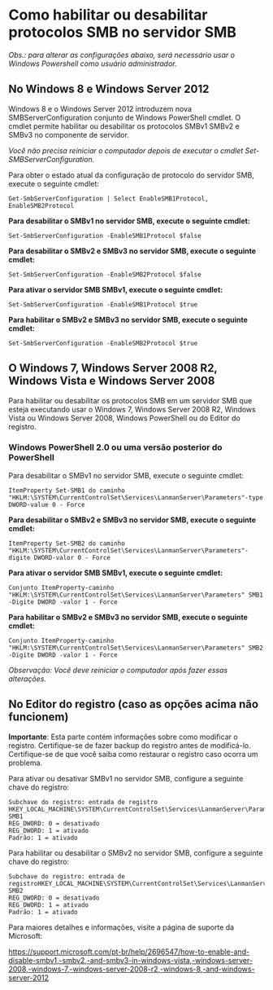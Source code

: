 # Como habilitar ou desabilitar protocolos SMB no servidor SMB

*Obs.: para alterar as configurações abaixo, será necessário usar o Windows Powershell como usuário administrador.*

## No Windows 8 e Windows Server 2012

Windows 8 e o Windows Server 2012 introduzem nova SMBServerConfiguration conjunto de Windows PowerShell cmdlet. O cmdlet permite habilitar ou desabilitar os protocolos SMBv1 SMBv2 e SMBv3 no componente de servidor.

*Você não precisa reiniciar o computador depois de executar o cmdlet Set-SMBServerConfiguration.*

Para obter o estado atual da configuração de protocolo do servidor SMB, execute o seguinte cmdlet:

`Get-SmbServerConfiguration | Select EnableSMB1Protocol, EnableSMB2Protocol`

**Para desabilitar o SMBv1 no servidor SMB, execute o seguinte cmdlet:**

`Set-SmbServerConfiguration -EnableSMB1Protocol $false`

**Para desabilitar o SMBv2 e SMBv3 no servidor SMB, execute o seguinte cmdlet:**

`Set-SmbServerConfiguration -EnableSMB2Protocol $false`

**Para ativar o servidor SMB SMBv1, execute o seguinte cmdlet:**

`Set-SmbServerConfiguration -EnableSMB1Protocol $true`

**Para habilitar o SMBv2 e SMBv3 no servidor SMB, execute o seguinte cmdlet:**

`Set-SmbServerConfiguration -EnableSMB2Protocol $true`

## O Windows 7, Windows Server 2008 R2, Windows Vista e Windows Server 2008

Para habilitar ou desabilitar os protocolos SMB em um servidor SMB que esteja executando usar o Windows 7, Windows Server 2008 R2, Windows Vista ou Windows Server 2008, Windows PowerShell ou do Editor do registro.

### Windows PowerShell 2.0 ou uma versão posterior do PowerShell

Para desabilitar o SMBv1 no servidor SMB, execute o seguinte cmdlet:

`ItemProperty Set-SMB1 do caminho "HKLM:\SYSTEM\CurrentControlSet\Services\LanmanServer\Parameters"-type DWORD-value 0 - Force`

**Para desabilitar o SMBv2 e SMBv3 no servidor SMB, execute o seguinte cmdlet:**

`ItemProperty Set-SMB2 do caminho "HKLM:\SYSTEM\CurrentControlSet\Services\LanmanServer\Parameters"-digite DWORD-valor 0 - Force`

**Para ativar o servidor SMB SMBv1, execute o seguinte cmdlet:**

`Conjunto ItemProperty-caminho "HKLM:\SYSTEM\CurrentControlSet\Services\LanmanServer\Parameters" SMB1 -Digite DWORD -valor 1 - Force`

**Para habilitar o SMBv2 e SMBv3 no servidor SMB, execute o seguinte cmdlet:**

`Conjunto ItemProperty-caminho "HKLM:\SYSTEM\CurrentControlSet\Services\LanmanServer\Parameters" SMB2 -Digite DWORD -valor 1 - Force`

*Observação: Você deve reiniciar o computador após fazer essas alterações.*

## No Editor do registro (caso as opções acima não funcionem)

**Importante**: Esta parte contém informações sobre como modificar o registro. Certifique-se de fazer backup do registro antes de modificá-lo. Certifique-se de que você saiba como restaurar o registro caso ocorra um problema. 

Para ativar ou desativar SMBv1 no servidor SMB, configure a seguinte chave do registro:
```
Subchave do registro: entrada de registro HKEY_LOCAL_MACHINE\SYSTEM\CurrentControlSet\Services\LanmanServer\Parameters: SMB1
REG_DWORD: 0 = desativado
REG_DWORD: 1 = ativado
Padrão: 1 = ativado
```
Para habilitar ou desabilitar o SMBv2 no servidor SMB, configure a seguinte chave do registro:

```
Subchave do registro: entrada de registroHKEY_LOCAL_MACHINE\SYSTEM\CurrentControlSet\Services\LanmanServer\Parameters: SMB2
REG_DWORD: 0 = desativado
REG_DWORD: 1 = ativado
Padrão: 1 = ativado
```

Para maiores detalhes e informações, visite a página de suporte da Microsoft:

https://support.microsoft.com/pt-br/help/2696547/how-to-enable-and-disable-smbv1,-smbv2,-and-smbv3-in-windows-vista,-windows-server-2008,-windows-7,-windows-server-2008-r2,-windows-8,-and-windows-server-2012
